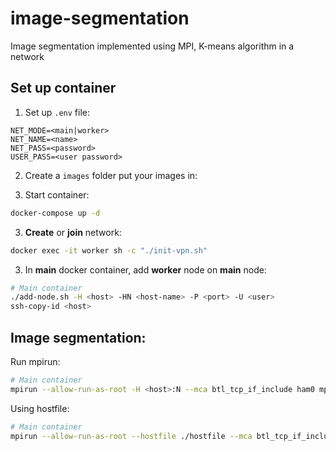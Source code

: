 # image-segmentation

Image segmentation implemented using MPI, K-means algorithm in a network

## Set up container
1. Set up `.env` file:
```
NET_MODE=<main|worker>
NET_NAME=<name>
NET_PASS=<password>
USER_PASS=<user password>
```
2. Create a `images` folder put your images in:

2. Start container:
```sh
docker-compose up -d
```

3. **Create** or **join** network:
```sh
docker exec -it worker sh -c "./init-vpn.sh"
```

3. In **main** docker container, add **worker** node on **main** node:
```sh
# Main container
./add-node.sh -H <host> -HN <host-name> -P <port> -U <user>
ssh-copy-id <host>
```

## Image segmentation:
Run mpirun:
```sh
# Main container
mpirun --allow-run-as-root -H <host>:N --mca btl_tcp_if_include ham0 mpi-img-seg <n_cluster> <path/to/img> <n_iter>
```
Using hostfile:
```sh
# Main container
mpirun --allow-run-as-root --hostfile ./hostfile --mca btl_tcp_if_include ham0 mpi-img-seg <n_cluster> <path/to/img> <n_iter>
```